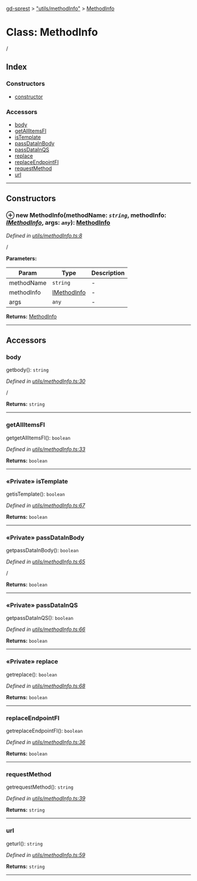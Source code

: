 [gd-sprest](../README.md) > ["utils/methodInfo"](../modules/_utils_methodinfo_.md) > [MethodInfo](../classes/_utils_methodinfo_.methodinfo.md)



# Class: MethodInfo


/

## Index

### Constructors

* [constructor](_utils_methodinfo_.methodinfo.md#constructor)


### Accessors

* [body](_utils_methodinfo_.methodinfo.md#body)
* [getAllItemsFl](_utils_methodinfo_.methodinfo.md#getallitemsfl)
* [isTemplate](_utils_methodinfo_.methodinfo.md#istemplate)
* [passDataInBody](_utils_methodinfo_.methodinfo.md#passdatainbody)
* [passDataInQS](_utils_methodinfo_.methodinfo.md#passdatainqs)
* [replace](_utils_methodinfo_.methodinfo.md#replace)
* [replaceEndpointFl](_utils_methodinfo_.methodinfo.md#replaceendpointfl)
* [requestMethod](_utils_methodinfo_.methodinfo.md#requestmethod)
* [url](_utils_methodinfo_.methodinfo.md#url)



---
## Constructors
<a id="constructor"></a>


### ⊕ **new MethodInfo**(methodName: *`string`*, methodInfo: *[IMethodInfo](../interfaces/_definitions_lib_methodinfo_.imethodinfo.md)*, args: *`any`*): [MethodInfo](_utils_methodinfo_.methodinfo.md)



*Defined in [utils/methodInfo.ts:8](https://github.com/gunjandatta/sprest/blob/3de79f1/src/utils/methodInfo.ts#L8)*



/


**Parameters:**

| Param | Type | Description |
| ------ | ------ | ------ |
| methodName | `string`   |  - |
| methodInfo | [IMethodInfo](../interfaces/_definitions_lib_methodinfo_.imethodinfo.md)   |  - |
| args | `any`   |  - |





**Returns:** [MethodInfo](_utils_methodinfo_.methodinfo.md)

---



## Accessors
<a id="body"></a>

###  body


getbody(): `string`


*Defined in [utils/methodInfo.ts:30](https://github.com/gunjandatta/sprest/blob/3de79f1/src/utils/methodInfo.ts#L30)*



/




**Returns:** `string`



___

<a id="getallitemsfl"></a>

###  getAllItemsFl


getgetAllItemsFl(): `boolean`


*Defined in [utils/methodInfo.ts:33](https://github.com/gunjandatta/sprest/blob/3de79f1/src/utils/methodInfo.ts#L33)*





**Returns:** `boolean`



___

<a id="istemplate"></a>

### «Private» isTemplate


getisTemplate(): `boolean`


*Defined in [utils/methodInfo.ts:67](https://github.com/gunjandatta/sprest/blob/3de79f1/src/utils/methodInfo.ts#L67)*





**Returns:** `boolean`



___

<a id="passdatainbody"></a>

### «Private» passDataInBody


getpassDataInBody(): `boolean`


*Defined in [utils/methodInfo.ts:65](https://github.com/gunjandatta/sprest/blob/3de79f1/src/utils/methodInfo.ts#L65)*



/




**Returns:** `boolean`



___

<a id="passdatainqs"></a>

### «Private» passDataInQS


getpassDataInQS(): `boolean`


*Defined in [utils/methodInfo.ts:66](https://github.com/gunjandatta/sprest/blob/3de79f1/src/utils/methodInfo.ts#L66)*





**Returns:** `boolean`



___

<a id="replace"></a>

### «Private» replace


getreplace(): `boolean`


*Defined in [utils/methodInfo.ts:68](https://github.com/gunjandatta/sprest/blob/3de79f1/src/utils/methodInfo.ts#L68)*





**Returns:** `boolean`



___

<a id="replaceendpointfl"></a>

###  replaceEndpointFl


getreplaceEndpointFl(): `boolean`


*Defined in [utils/methodInfo.ts:36](https://github.com/gunjandatta/sprest/blob/3de79f1/src/utils/methodInfo.ts#L36)*





**Returns:** `boolean`



___

<a id="requestmethod"></a>

###  requestMethod


getrequestMethod(): `string`


*Defined in [utils/methodInfo.ts:39](https://github.com/gunjandatta/sprest/blob/3de79f1/src/utils/methodInfo.ts#L39)*





**Returns:** `string`



___

<a id="url"></a>

###  url


geturl(): `string`


*Defined in [utils/methodInfo.ts:59](https://github.com/gunjandatta/sprest/blob/3de79f1/src/utils/methodInfo.ts#L59)*





**Returns:** `string`



___



